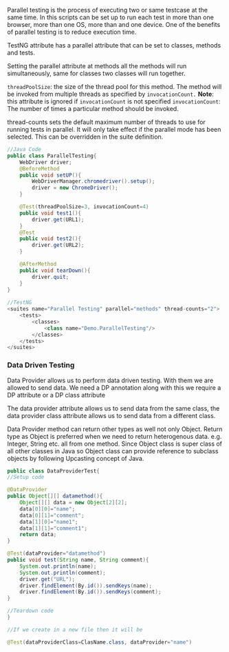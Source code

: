 Parallel testing is the process of executing two or same testcase at the same time. In this scripts can be set up to run each test in more than one browser, more than one OS, more than and one device. One of the benefits of parallel testing is to reduce execution time.

TestNG attribute has a parallel attribute that can be set to classes, methods and tests.

Setting the parallel attribute at methods all the methods will run simultaneously, same for classes two classes will run together.

`threadPoolSize`: the size of the thread pool for this method. The method will be invoked from multiple threads as specified by `invocationCount.` 
**Note**: this attribute is ignored if `invocationCount` is not specified
`invocationCount`: The number of times a particular method should be invoked.

thread-counts sets the default maximum number of threads to use for running tests in parallel. It will only take effect if the parallel mode has been selected. This can be overridden in the suite definition.

```java
//Java Code
public class ParallelTesting{
	WebDriver driver;
	@BeforeMethod
	public void setUP(){
		WebDriverManager.chromedriver().setup();
		driver = new ChromeDriver();
	}

	@Test(threadPoolSize=3, invocationCount=4)
	public void test1(){
		driver.get(URL1);
	}
	@Test
	public void test2(){
		driver.get(URL2);
	}

	@AfterMethod
	public void tearDown(){
		driver.quit;
	}
}
 
//TestNG
<suites name="Parallel Testing" parallel="methods" thread-counts="2">
	<tests>
		<classes>
			<class name="Demo.ParallelTesting"/>
		</classes>
	</tests>
</suites>
```

### Data Driven Testing

Data Provider allows us to perform data driven testing. With them we are allowed to send data. We need a DP annotation along with this we require a DP attribute or a DP class attribute

The data provider attribute allows us to send data from the same class, the data provider class attribute allows us to send data from a different class.

Data Provider method can return other types as well not only Object. Return type as Object is preferred when we need to return heterogenous data. e.g. Integer, String etc. all from one method. Since Object class is super class of all other classes in Java so Object class can provide reference to subclass objects by following Upcasting concept of Java.

```java
public class DataProviderTest{
//Setup code

@DataProvider
public Object[][] datamethod(){
	Object[][] data = new Object[2][2];
	data[0][0]="name";
	data[0][1]="comment";
	data[1][0]="name1";
	data[1][1]="comment1";
	return data;
}

@Test(dataProvider="datamethod")
public void test(String name, String comment){
	System.out.println(name);
	System.out.println(comment);
	driver.get("URL");
	driver.findElement(By.id()).sendKeys(name);
	driver.findElement(By.id()).sendKeys(comment);
}

//Teardown code
}

//If we create in a new file then it will be

@Test(dataProviderClass=ClasName.class, dataProvider="name")
```